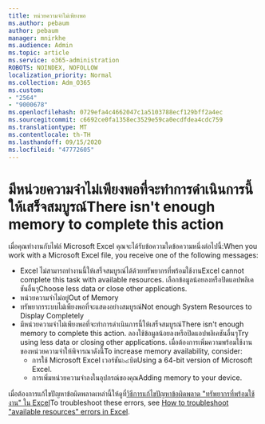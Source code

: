 ```yaml
---
title: หน่วยความจำไม่เพียงพอ
ms.author: pebaum
author: pebaum
manager: mnirkhe
ms.audience: Admin
ms.topic: article
ms.service: o365-administration
ROBOTS: NOINDEX, NOFOLLOW
localization_priority: Normal
ms.collection: Adm_O365
ms.custom:
- "2564"
- "9000678"
ms.openlocfilehash: 0729efa4c4662047c1a5103788ecf129bff2a4ec
ms.sourcegitcommit: c6692ce0fa1358ec3529e59ca0ecdfdea4cdc759
ms.translationtype: MT
ms.contentlocale: th-TH
ms.lasthandoff: 09/15/2020
ms.locfileid: "47772605"
---
```

# <a name="there-isnt-enough-memory-to-complete-this-action"></a><span data-ttu-id="c0734-102">มีหน่วยความจำไม่เพียงพอที่จะทำการดำเนินการนี้ให้เสร็จสมบูรณ์</span><span class="sxs-lookup"><span data-stu-id="c0734-102">There isn't enough memory to complete this action</span></span>

<span data-ttu-id="c0734-103">เมื่อคุณทำงานกับไฟล์ Microsoft Excel คุณจะได้รับข้อความใดข้อความหนึ่งต่อไปนี้:</span><span class="sxs-lookup"><span data-stu-id="c0734-103">When you work with a Microsoft Excel file, you receive one of the following messages:</span></span>

- <span data-ttu-id="c0734-104">Excel ไม่สามารถทำงานนี้ให้เสร็จสมบูรณ์ได้ด้วยทรัพยากรที่พร้อมใช้งาน</span><span class="sxs-lookup"><span data-stu-id="c0734-104">Excel cannot complete this task with available resources.</span></span> <span data-ttu-id="c0734-105">เลือกข้อมูลน้อยลงหรือปิดแอปพลิเคชันอื่นๆ</span><span class="sxs-lookup"><span data-stu-id="c0734-105">Choose less data or close other applications.</span></span>
- <span data-ttu-id="c0734-106">หน่วยความจำไม่อยู่</span><span class="sxs-lookup"><span data-stu-id="c0734-106">Out of Memory</span></span>
- <span data-ttu-id="c0734-107">ทรัพยากรระบบไม่เพียงพอที่จะแสดงอย่างสมบูรณ์</span><span class="sxs-lookup"><span data-stu-id="c0734-107">Not enough System Resources to Display Completely</span></span>
- <span data-ttu-id="c0734-108">มีหน่วยความจำไม่เพียงพอที่จะทำการดำเนินการนี้ให้เสร็จสมบูรณ์</span><span class="sxs-lookup"><span data-stu-id="c0734-108">There isn't enough memory to complete this action.</span></span> <span data-ttu-id="c0734-109">ลองใช้ข้อมูลน้อยลงหรือปิดแอปพลิเคชันอื่นๆ</span><span class="sxs-lookup"><span data-stu-id="c0734-109">Try using less data or closing other applications.</span></span> <span data-ttu-id="c0734-110">เมื่อต้องการเพิ่มความพร้อมใช้งานของหน่วยความจำให้พิจารณาดังนี้</span><span class="sxs-lookup"><span data-stu-id="c0734-110">To increase memory availability, consider:</span></span> 
    - <span data-ttu-id="c0734-111">การใช้ Microsoft Excel เวอร์ชัน๖๔บิต</span><span class="sxs-lookup"><span data-stu-id="c0734-111">Using a 64-bit version of Microsoft Excel.</span></span>
    - <span data-ttu-id="c0734-112">การเพิ่มหน่วยความจำลงในอุปกรณ์ของคุณ</span><span class="sxs-lookup"><span data-stu-id="c0734-112">Adding memory to your device.</span></span>

<span data-ttu-id="c0734-113">เมื่อต้องการแก้ไขปัญหาข้อผิดพลาดเหล่านี้ให้ดูที่[วิธีการแก้ไขปัญหาข้อผิดพลาด "ทรัพยากรที่พร้อมใช้งาน" ใน Excel](https://docs.microsoft.com/office/troubleshoot/excel/available-resources-errors)</span><span class="sxs-lookup"><span data-stu-id="c0734-113">To troubleshoot these errors, see [How to troubleshoot "available resources" errors in Excel](https://docs.microsoft.com/office/troubleshoot/excel/available-resources-errors).</span></span>